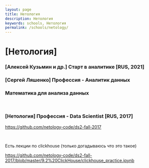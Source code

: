 ```yaml
---
layout: page
title: Нетология
description: Нетология
keywords: schools, Нетология
permalink: /schools/netology/
---
```


# [Нетология]

### [Алексей Кузьмин и др.] Старт в аналитике [RUS, 2021]

### [Сергей Ляшенко] Профессия - Аналитик данных

### Математика для анализа данных

<br/>

### [Нетология] Профессия - Data Scientist [RUS, 2017]

https://github.com/netology-code/ds2-fall-2017

<br/>

Есть лекции по clickhouse (только догадываюсь что это такое)

https://github.com/netology-code/ds2-fall-2017/blob/master/9.2%20ClickHouse/clickhouse_practice.ipynb
